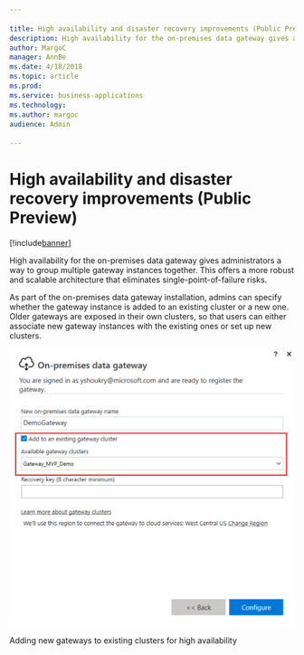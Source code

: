 ```yaml
---

title: High availability and disaster recovery improvements (Public Preview)
description: High availability for the on-premises data gateway gives administrators a way to group multiple gateway instances together.
author: MargoC
manager: AnnBe
ms.date: 4/18/2018
ms.topic: article
ms.prod: 
ms.service: business-applications
ms.technology: 
ms.author: margoc
audience: Admin

---
```

#  High availability and disaster recovery improvements (Public Preview)


[!include[banner](../../../includes/banner.md)]

High availability for the on-premises data gateway gives administrators a way to
group multiple gateway instances together. This offers a more robust and
scalable architecture that eliminates single-point-of-failure risks.

As part of the on-premises data gateway installation, admins can specify whether
the gateway instance is added to an existing cluster or a new one. Older
gateways are exposed in their own clusters, so that users can either associate
new gateway instances with the existing ones or set up new clusters.

![Screenshot showing how to add new gateways to exisiting clusters for high availability](media/high-availability-disaster-recovery-improvements-public-preview-1.PNG "Screenshot showing how to add new gateways to exisiting clusters for high availability")
<!-- gateway_cluster.PNG -->


Adding new gateways to existing clusters for high availability
